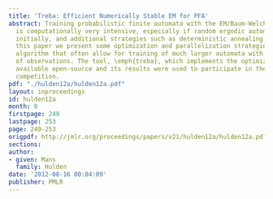 ```yaml
---
title: 'Treba: Efficient Numerically Stable EM for PFA'
abstract: Training probabilistic finite automata with the EM/Baum-Welch algorithm
  is computationally very intensive, especially if random ergodic automata are used
  initially, and additional strategies such as deterministic annealing are used. In
  this paper we present some optimization and parallelization strategies to the Baum-Welch
  algorithm that often allow for training of much larger automata with a larger number
  of observations. The tool, \emph{treba}, which implements the optimizations, is
  available open-source and its results were used to participate in the PAutomaC PFA/HMM
  competition.
pdf: "./hulden12a/hulden12a.pdf"
layout: inproceedings
id: hulden12a
month: 0
firstpage: 249
lastpage: 253
page: 249-253
origpdf: http://jmlr.org/proceedings/papers/v21/hulden12a/hulden12a.pdf
sections: 
author:
- given: Mans
  family: Hulden
date: '2012-08-16 00:04:09'
publisher: PMLR
---
```

